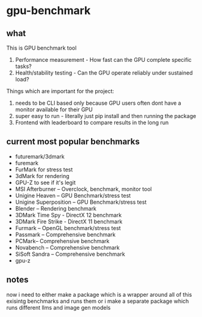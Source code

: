 # gpu-benchmark

## what

This is GPU benchmark tool

1. Performance measurement - How fast can the GPU complete specific tasks?
2. Health/stability testing - Can the GPU operate reliably under sustained load?

Things which are important for the project:

1. needs to be CLI based only because GPU users often dont have a monitor available for their GPU
2. super easy to run - literally just pip install and then running the package
3. Frontend with leaderboard to compare results in the long run

## current most popular benchmarks

- futuremark/3dmark
- furemark
- FurMark for stress test
- 3dMark for rendering
- GPU-Z to see if it's legit
- MSI Afterburner – Overclock, benchmark, monitor tool
- Unigine Heaven – GPU Benchmark/stress test
- Unigine Superposition – GPU Benchmark/stress test
- Blender – Rendering benchmark
- 3DMark Time Spy - DirectX 12 benchmark
- 3DMark Fire Strike - DirectX 11 benchmark
- Furmark – OpenGL benchmark/stress test
- Passmark – Comprehensive benchmark
- PCMark– Comprehensive benchmark
- Novabench – Comprehensive benchmark
- SiSoft Sandra – Comprehensive benchmark
- gpu-z

## notes

now i need to either make a package which is a wrapper around all of this exisintg benchmarks and runs them or i make a separate package which runs different llms and image gen models